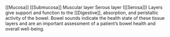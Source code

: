 [[Mucosa]] 
[[Submucosa]] 
Muscular layer 
Serous layer ([[Serosa]]) 
Layers give support and function to the [[Digestive]], absorption, and peristaltic activity of the bowel. 
Bowel sounds indicate the health state of these tissue layers and are an important assessment of a patient’s bowel health and overall well-being.
